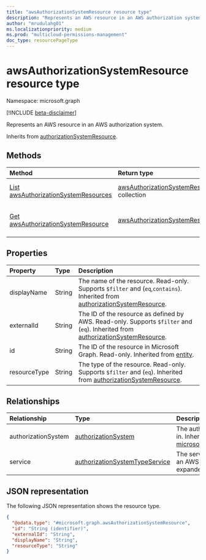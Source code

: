 ```yaml
---
title: "awsAuthorizationSystemResource resource type"
description: "Represents an AWS resource in an AWS authorization system."
author: "mrudulahg01"
ms.localizationpriority: medium
ms.prod: "multicloud-permissions-management"
doc_type: resourcePageType
---
```


# awsAuthorizationSystemResource resource type

Namespace: microsoft.graph

[!INCLUDE [beta-disclaimer](../../includes/beta-disclaimer.md)]

Represents an AWS resource in an AWS authorization system.

Inherits from [authorizationSystemResource](../resources/authorizationsystemresource.md).

## Methods
|Method|Return type|Description|
|:---|:---|:---|
|[List awsAuthorizationSystemResources](../api/awsauthorizationsystem-list-resources.md)|[awsAuthorizationSystemResource](../resources/awsauthorizationsystemresource.md) collection|Get a list of the [awsAuthorizationSystemResource](../resources/awsauthorizationsystemresource.md) objects and their properties.|
|[Get awsAuthorizationSystemResource](../api/awsauthorizationsystemresource-get.md)|[awsAuthorizationSystemResource](../resources/awsauthorizationsystemresource.md)|Read the properties and relationships of an [awsAuthorizationSystemResource](../resources/awsauthorizationsystemresource.md) object.|

## Properties
|Property|Type|Description|
|:---|:---|:---|
|displayName|String|The name of the resource. Read-only. Supports `$filter` and (`eq`,`contains`). Inherited from [authorizationSystemResource](../resources/authorizationsystemresource.md).|
|externalId|String|The ID of the resource as defined by AWS. Read-only. Supports `$filter` and (`eq`). Inherited from [authorizationSystemResource](../resources/authorizationsystemresource.md).|
|id|String|The ID of the resource in Microsoft Graph.  Read-only. Inherited from [entity](../resources/entity.md).|
|resourceType|String|The type of the resource. Read-only. Supports `$filter` and (`eq`). Inherited from [authorizationSystemResource](../resources/authorizationsystemresource.md).|

## Relationships
|Relationship|Type|Description|
|:---|:---|:---|
|authorizationSystem|[authorizationSystem](../resources/authorizationsystem.md)|The authorization system that the resource is in. Inherited from [microsoft.graph.authorizationSystemResource](../resources/authorizationsystemresource.md)|
|service|[authorizationSystemTypeService](../resources/authorizationsystemtypeservice.md)|The service associated with the resource in an AWS authorization system. This is auto-expanded.|

## JSON representation
The following JSON representation shows the resource type.
<!-- {
  "blockType": "resource",
  "keyProperty": "id",
  "@odata.type": "microsoft.graph.awsAuthorizationSystemResource",
  "baseType": "microsoft.graph.authorizationSystemResource",
  "openType": false
}
-->
``` json
{
  "@odata.type": "#microsoft.graph.awsAuthorizationSystemResource",
  "id": "String (identifier)",
  "externalId": "String",
  "displayName": "String",
  "resourceType": "String"
}
```

